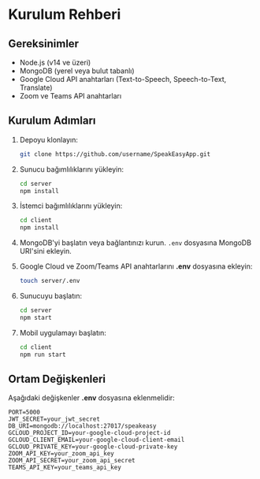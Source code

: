 # Kurulum Rehberi

## Gereksinimler
- Node.js (v14 ve üzeri)
- MongoDB (yerel veya bulut tabanlı)
- Google Cloud API anahtarları (Text-to-Speech, Speech-to-Text, Translate)
- Zoom ve Teams API anahtarları

## Kurulum Adımları
1. Depoyu klonlayın:
    ```bash
    git clone https://github.com/username/SpeakEasyApp.git
    ```

2. Sunucu bağımlılıklarını yükleyin:
    ```bash
    cd server
    npm install
    ```

3. İstemci bağımlılıklarını yükleyin:
    ```bash
    cd client
    npm install
    ```

4. MongoDB'yi başlatın veya bağlantınızı kurun. `.env` dosyasına MongoDB URI'sini ekleyin.

5. Google Cloud ve Zoom/Teams API anahtarlarını **.env** dosyasına ekleyin:
    ```bash
    touch server/.env
    ```

6. Sunucuyu başlatın:
    ```bash
    cd server
    npm start
    ```

7. Mobil uygulamayı başlatın:
    ```bash
    cd client
    npm run start
    ```

## Ortam Değişkenleri
Aşağıdaki değişkenler **.env** dosyasına eklenmelidir:
```env
PORT=5000
JWT_SECRET=your_jwt_secret
DB_URI=mongodb://localhost:27017/speakeasy
GCLOUD_PROJECT_ID=your-google-cloud-project-id
GCLOUD_CLIENT_EMAIL=your-google-cloud-client-email
GCLOUD_PRIVATE_KEY=your-google-cloud-private-key
ZOOM_API_KEY=your_zoom_api_key
ZOOM_API_SECRET=your_zoom_api_secret
TEAMS_API_KEY=your_teams_api_key